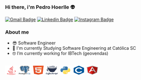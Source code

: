 ### Hi there, i'm Pedro Hoerlle 👽

[![Gmail Badge](https://img.shields.io/badge/Gmail-D14836?style=for-the-badge&logo=gmail&logoColor=white)](mailto:pedru.hoerlle@gmail.com)
[![Linkedin Badge](https://img.shields.io/badge/LinkedIn-0077B5?style=for-the-badge&logo=linkedin&logoColor=white&link=https://www.linkedin.com/in/pedro-hoerlle-42b91a204/)](https://www.linkedin.com/in/pedro-hoerlle-42b91a204/)
[![Instagram Badge](https://img.shields.io/badge/Instagram-E4405F?style=for-the-badge&logo=instagram&logoColor=white&link=https://www.instagram.com/pedrooo.hoerlle/)](https://www.instagram.com/pedrooo.hoerlle/)

### About me
- 😎 Software Engineer
- 🧐 I'm currently Studying Software Engineering at Católica SC
- 🤓 I’m currently working for IBTech (geovendas)


<div style="display: inline_block"><br>
  <img align="center" alt="Pedro-Java" height="30" width="40" src="https://raw.githubusercontent.com/devicons/devicon/master/icons/java/java-plain.svg">
  <img align="center" alt="Pedro-PostGresSql" height="30" width="40" src="https://github.com/devicons/devicon/blob/master/icons/postgresql/postgresql-original-wordmark.svg">
  <img align="center" alt="Pedro-HTML" height="30" width="40" src="https://raw.githubusercontent.com/devicons/devicon/master/icons/html5/html5-original.svg">
  <img align="center" alt="Pedro-Cs" height="30" width="40" src="https://github.com/devicons/devicon/blob/master/icons/coffeescript/coffeescript-original-wordmark.svg">
  <img align="center" alt="Pedro-Python" height="30" width="40" src="https://raw.githubusercontent.com/devicons/devicon/master/icons/python/python-original.svg">
  <img align="center" alt="Pedro-C" height="30" width="40" src="https://raw.githubusercontent.com/devicons/devicon/master/icons/c/c-plain.svg">
  <img align="center" alt="Pedro-AngularJS" height="30" width="40" src="https://github.com/devicons/devicon/blob/master/icons/angularjs/angularjs-original.svg">
</div>
